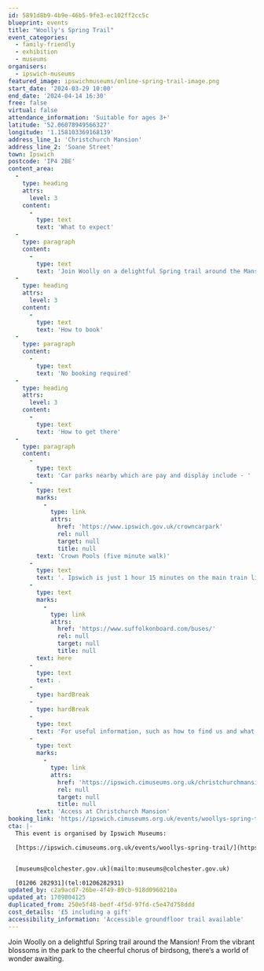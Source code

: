 ```yaml
---
id: 5891d8b9-4b9e-46b5-9fe3-ec102ff2cc5c
blueprint: events
title: "Woolly's Spring Trail"
event_categories:
  - family-friendly
  - exhibition
  - museums
organisers:
  - ipswich-museums
featured_image: ipswichmuseums/online-spring-trail-image.png
start_date: '2024-03-29 10:00'
end_date: '2024-04-14 16:30'
free: false
virtual: false
attendance_information: 'Suitable for ages 3+'
latitude: '52.06078949566327'
longitude: '1.158103369168139'
address_line_1: 'Christchurch Mansion'
address_line_2: 'Soane Street'
town: Ipswich
postcode: 'IP4 2BE'
content_area:
  -
    type: heading
    attrs:
      level: 3
    content:
      -
        type: text
        text: 'What to expect'
  -
    type: paragraph
    content:
      -
        type: text
        text: 'Join Woolly on a delightful Spring trail around the Mansion! From the vibrant blossoms in the park to the cheerful chorus of birdsong, there’s a world of wonder awaiting. Keep your eyes peeled for the bustling wildlife, from the industrious bees to the dainty ladybirds amongst the flowers. Be a part of this interactive exploration that brings the freshness of spring to life right in the heart of Ipswich.'
  -
    type: heading
    attrs:
      level: 3
    content:
      -
        type: text
        text: 'How to book'
  -
    type: paragraph
    content:
      -
        type: text
        text: 'No booking required'
  -
    type: heading
    attrs:
      level: 3
    content:
      -
        type: text
        text: 'How to get there'
  -
    type: paragraph
    content:
      -
        type: text
        text: 'Car parks nearby which are pay and display include - '
      -
        type: text
        marks:
          -
            type: link
            attrs:
              href: 'https://www.ipswich.gov.uk/crowncarpark'
              rel: null
              target: null
              title: null
        text: 'Crown Pools (five minute walk)'
      -
        type: text
        text: '. Ipswich is just 1 hour 15 minutes on the main train line from London to Norwich.  Arriving at Ipswich Station the museum is approximately 20 minute walk or short bus ride to the town centre. The museum is a five minute walk from Tower Ramparts bus station in the town centre - see the latest bus timetables '
      -
        type: text
        marks:
          -
            type: link
            attrs:
              href: 'https://www.suffolkonboard.com/buses/'
              rel: null
              target: null
              title: null
        text: here
      -
        type: text
        text: .
      -
        type: hardBreak
      -
        type: hardBreak
      -
        type: text
        text: 'For useful information, such as how to find us and what facilities Christchurch Mansion has, we recommend reading our Access information: '
      -
        type: text
        marks:
          -
            type: link
            attrs:
              href: 'https://ipswich.cimuseums.org.uk/christchurchmansionaccess/'
              rel: null
              target: null
              title: null
        text: 'Access at Christchurch Mansion'
booking_link: 'https://ipswich.cimuseums.org.uk/events/woollys-spring-trail/'
cta: |-
  This event is organised by Ipswich Museums:

  [https://ipswich.cimuseums.org.uk/events/woollys-spring-trail/](https://ipswich.cimuseums.org.uk/events/woollys-spring-trail/) 


  [museums@colchester.gov.uk](mailto:museums@colchester.gov.uk)

  [01206 282931](tel:01206282931)
updated_by: c2a9acd7-26be-4f49-89cb-918d0960210a
updated_at: 1709804125
duplicated_from: 250e5f48-bedf-4f5d-97fd-c5e47d758ddd
cost_details: '£5 including a gift'
accessibility_information: 'Accessible groundfloor trail available'
---
```

Join Woolly on a delightful Spring trail around the Mansion! From the vibrant blossoms in the park to the cheerful chorus of birdsong, there’s a world of wonder awaiting.